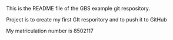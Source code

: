 This is the README file of the GBS example git respository.

Project is to create my first GIt resporitory and to push it to GitHub

My matriculation number is 8502117


